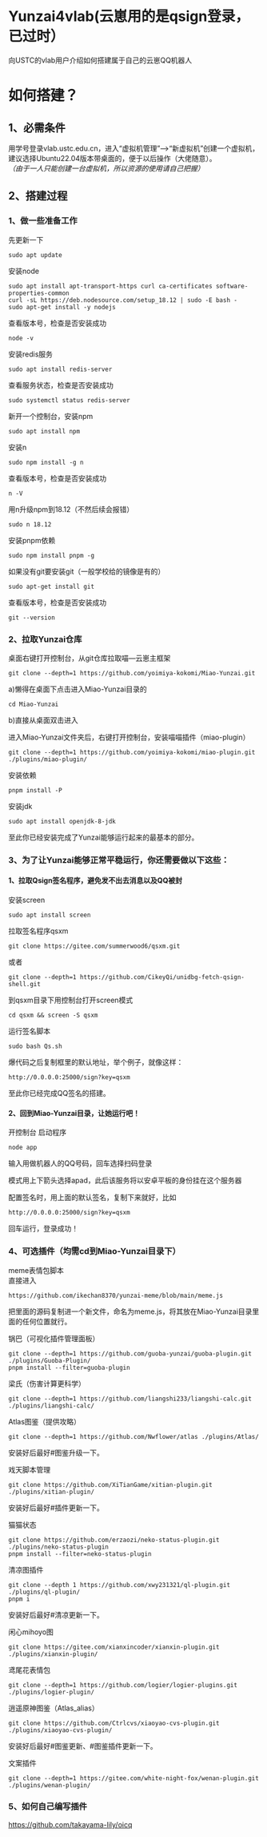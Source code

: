 # Yunzai4vlab(云崽用的是qsign登录，已过时）
向USTC的vlab用户介绍如何搭建属于自己的云崽QQ机器人
# 如何搭建？
## 1、必需条件
用学号登录vlab.ustc.edu.cn，进入“虚拟机管理”——>“新虚拟机”创建一个虚拟机，建议选择Ubuntu22.04版本带桌面的，便于以后操作（大佬随意）。  
_（由于一人只能创建一台虚拟机，所以资源的使用请自己把握）_
## 2、搭建过程
### 1、做一些准备工作  
先更新一下  
    
    sudo apt update
安装node  

    sudo apt install apt-transport-https curl ca-certificates software-properties-common  
    curl -sL https://deb.nodesource.com/setup_18.12 | sudo -E bash -
    sudo apt-get install -y nodejs
查看版本号，检查是否安装成功  
    
    node -v
安装redis服务
    
    sudo apt install redis-server
查看服务状态，检查是否安装成功
    
    sudo systemctl status redis-server
新开一个控制台，安装npm
    
    sudo apt install npm
安装n
    
    sudo npm install -g n
查看版本号，检查是否安装成功    
    
    n -V
用n升级npm到18.12（不然后续会报错）
    
    sudo n 18.12
安装pnpm依赖
    
    sudo npm install pnpm -g
如果没有git要安装git（一般学校给的镜像是有的）
    
    sudo apt-get install git
查看版本号，检查是否安装成功
    
    git --version  
### 2、拉取Yunzai仓库
桌面右键打开控制台，从git仓库拉取喵—云崽主框架
    
    git clone --depth=1 https://github.com/yoimiya-kokomi/Miao-Yunzai.git
a)懒得在桌面下点击进入Miao-Yunzai目录的
    
    cd Miao-Yunzai
b)直接从桌面双击进入  
  
进入Miao-Yunzai文件夹后，右键打开控制台，安装喵喵插件（miao-plugin）
    
    git clone --depth=1 https://github.com/yoimiya-kokomi/miao-plugin.git ./plugins/miao-plugin/
安装依赖
    
    pnpm install -P
安装jdk
    
    sudo apt install openjdk-8-jdk
至此你已经安装完成了Yunzai能够运行起来的最基本的部分。
### 3、为了让Yunzai能够正常平稳运行，你还需要做以下这些：  
#### 1、拉取Qsign签名程序，避免发不出去消息以及QQ被封  
安装screen
    
    sudo apt install screen
拉取签名程序qsxm
    
    git clone https://gitee.com/summerwood6/qsxm.git

或者

    git clone --depth=1 https://github.com/CikeyQi/unidbg-fetch-qsign-shell.git
到qsxm目录下用控制台打开screen模式
    
    cd qsxm && screen -S qsxm
运行签名脚本
    
    sudo bash Qs.sh
爆代码之后复制框里的默认地址，举个例子，就像这样：
    
    http://0.0.0.0:25000/sign?key=qsxm
至此你已经完成QQ签名的搭建。  
#### 2、回到Miao-Yunzai目录，让她运行吧！  
开控制台 启动程序
    
    node app
输入用做机器人的QQ号码，回车选择扫码登录  
  
模式用上下箭头选择apad，此后该服务将以安卓平板的身份挂在这个服务器

配置签名时，用上面的默认签名，复制下来就好，比如
    
    http://0.0.0.0:25000/sign?key=qsxm
回车运行，登录成功！

### 4、可选插件（均需cd到Miao-Yunzai目录下）  
meme表情包脚本  
直接进入  
    
    https://github.com/ikechan8370/yunzai-meme/blob/main/meme.js
把里面的源码复制进一个新文件，命名为meme.js，将其放在Miao-Yunzai目录里面的任何位置就行。  

锅巴（可视化插件管理面板）
    
    git clone --depth=1 https://github.com/guoba-yunzai/guoba-plugin.git ./plugins/Guoba-Plugin/
    pnpm install --filter=guoba-plugin
梁氏（伤害计算更科学）
    
    git clone --depth=1 https://github.com/liangshi233/liangshi-calc.git ./plugins/liangshi-calc/
Atlas图鉴（提供攻略）
    
    git clone --depth=1 https://github.com/Nwflower/atlas ./plugins/Atlas/
安装好后最好#图鉴升级一下。  

戏天脚本管理
    
    git clone https://github.com/XiTianGame/xitian-plugin.git ./plugins/xitian-plugin/
安装好后最好#插件更新一下。  

猫猫状态
    
    git clone https://github.com/erzaozi/neko-status-plugin.git ./plugins/neko-status-plugin
    pnpm install --filter=neko-status-plugin
清凉图插件
    
    git clone --depth 1 https://github.com/xwy231321/ql-plugin.git ./plugins/ql-plugin/
    pnpm i
安装好后最好#清凉更新一下。

闲心mihoyo图
    
    git clone https://gitee.com/xianxincoder/xianxin-plugin.git ./plugins/xianxin-plugin/
    
鸢尾花表情包
    
    git clone --depth=1 https://github.com/logier/logier-plugins.git ./plugins/logier-plugin/

逍遥原神图鉴（Atlas_alias）
    
    git clone https://github.com/Ctrlcvs/xiaoyao-cvs-plugin.git ./plugins/xiaoyao-cvs-plugin/
安装好后最好#图鉴更新、#图鉴插件更新一下。

文案插件
    
    git clone --depth=1 https://gitee.com/white-night-fox/wenan-plugin.git ./plugins/wenan-plugin/
    
### 5、如何自己编写插件  
https://github.com/takayama-lily/oicq
